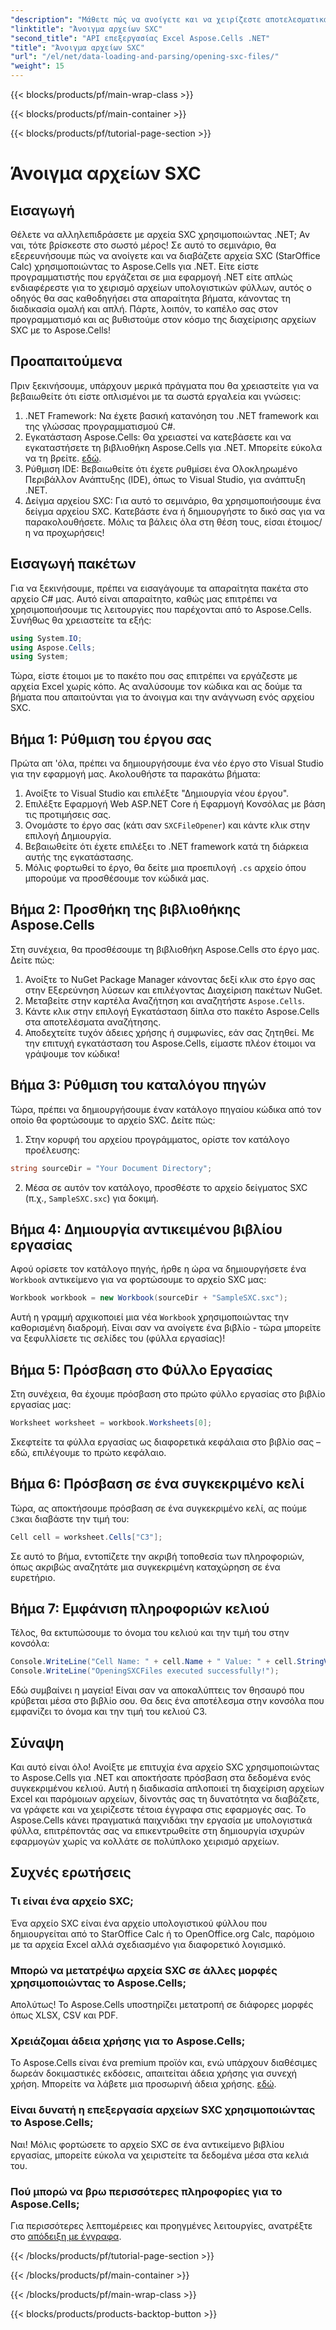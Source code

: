 ```yaml
---
"description": "Μάθετε πώς να ανοίγετε και να χειρίζεστε αποτελεσματικά αρχεία SXC σε .NET χρησιμοποιώντας το Aspose.Cells. Ένα βήμα προς βήμα σεμινάριο με παραδείγματα κώδικα."
"linktitle": "Άνοιγμα αρχείων SXC"
"second_title": "API επεξεργασίας Excel Aspose.Cells .NET"
"title": "Άνοιγμα αρχείων SXC"
"url": "/el/net/data-loading-and-parsing/opening-sxc-files/"
"weight": 15
---
```


{{< blocks/products/pf/main-wrap-class >}}

{{< blocks/products/pf/main-container >}}

{{< blocks/products/pf/tutorial-page-section >}}

# Άνοιγμα αρχείων SXC

## Εισαγωγή
Θέλετε να αλληλεπιδράσετε με αρχεία SXC χρησιμοποιώντας .NET; Αν ναι, τότε βρίσκεστε στο σωστό μέρος! Σε αυτό το σεμινάριο, θα εξερευνήσουμε πώς να ανοίγετε και να διαβάζετε αρχεία SXC (StarOffice Calc) χρησιμοποιώντας το Aspose.Cells για .NET. Είτε είστε προγραμματιστής που εργάζεται σε μια εφαρμογή .NET είτε απλώς ενδιαφέρεστε για το χειρισμό αρχείων υπολογιστικών φύλλων, αυτός ο οδηγός θα σας καθοδηγήσει στα απαραίτητα βήματα, κάνοντας τη διαδικασία ομαλή και απλή. 
Πάρτε, λοιπόν, το καπέλο σας στον προγραμματισμό και ας βυθιστούμε στον κόσμο της διαχείρισης αρχείων SXC με το Aspose.Cells!
## Προαπαιτούμενα
Πριν ξεκινήσουμε, υπάρχουν μερικά πράγματα που θα χρειαστείτε για να βεβαιωθείτε ότι είστε οπλισμένοι με τα σωστά εργαλεία και γνώσεις:
1. .NET Framework: Να έχετε βασική κατανόηση του .NET framework και της γλώσσας προγραμματισμού C#.
2. Εγκατάσταση Aspose.Cells: Θα χρειαστεί να κατεβάσετε και να εγκαταστήσετε τη βιβλιοθήκη Aspose.Cells για .NET. Μπορείτε εύκολα να τη βρείτε. [εδώ](https://releases.aspose.com/cells/net/).
3. Ρύθμιση IDE: Βεβαιωθείτε ότι έχετε ρυθμίσει ένα Ολοκληρωμένο Περιβάλλον Ανάπτυξης (IDE), όπως το Visual Studio, για ανάπτυξη .NET.
4. Δείγμα αρχείου SXC: Για αυτό το σεμινάριο, θα χρησιμοποιήσουμε ένα δείγμα αρχείου SXC. Κατεβάστε ένα ή δημιουργήστε το δικό σας για να παρακολουθήσετε.
Μόλις τα βάλεις όλα στη θέση τους, είσαι έτοιμος/η να προχωρήσεις!
## Εισαγωγή πακέτων
Για να ξεκινήσουμε, πρέπει να εισαγάγουμε τα απαραίτητα πακέτα στο αρχείο C# μας. Αυτό είναι απαραίτητο, καθώς μας επιτρέπει να χρησιμοποιήσουμε τις λειτουργίες που παρέχονται από το Aspose.Cells. Συνήθως θα χρειαστείτε τα εξής:
```csharp
using System.IO;
using Aspose.Cells;
using System;
```
Τώρα, είστε έτοιμοι με το πακέτο που σας επιτρέπει να εργάζεστε με αρχεία Excel χωρίς κόπο. Ας αναλύσουμε τον κώδικα και ας δούμε τα βήματα που απαιτούνται για το άνοιγμα και την ανάγνωση ενός αρχείου SXC.

## Βήμα 1: Ρύθμιση του έργου σας
Πρώτα απ 'όλα, πρέπει να δημιουργήσουμε ένα νέο έργο στο Visual Studio για την εφαρμογή μας. Ακολουθήστε τα παρακάτω βήματα:
1. Ανοίξτε το Visual Studio και επιλέξτε "Δημιουργία νέου έργου".
2. Επιλέξτε Εφαρμογή Web ASP.NET Core ή Εφαρμογή Κονσόλας με βάση τις προτιμήσεις σας.
3. Ονομάστε το έργο σας (κάτι σαν `SXCFileOpener`) και κάντε κλικ στην επιλογή Δημιουργία.
4. Βεβαιωθείτε ότι έχετε επιλέξει το .NET framework κατά τη διάρκεια αυτής της εγκατάστασης.
5. Μόλις φορτωθεί το έργο, θα δείτε μια προεπιλογή `.cs` αρχείο όπου μπορούμε να προσθέσουμε τον κώδικά μας.
## Βήμα 2: Προσθήκη της βιβλιοθήκης Aspose.Cells
Στη συνέχεια, θα προσθέσουμε τη βιβλιοθήκη Aspose.Cells στο έργο μας. Δείτε πώς:
1. Ανοίξτε το NuGet Package Manager κάνοντας δεξί κλικ στο έργο σας στην Εξερεύνηση λύσεων και επιλέγοντας Διαχείριση πακέτων NuGet.
2. Μεταβείτε στην καρτέλα Αναζήτηση και αναζητήστε `Aspose.Cells`.
3. Κάντε κλικ στην επιλογή Εγκατάσταση δίπλα στο πακέτο Aspose.Cells στα αποτελέσματα αναζήτησης.
4. Αποδεχτείτε τυχόν άδειες χρήσης ή συμφωνίες, εάν σας ζητηθεί.
Με την επιτυχή εγκατάσταση του Aspose.Cells, είμαστε πλέον έτοιμοι να γράψουμε τον κώδικα!
## Βήμα 3: Ρύθμιση του καταλόγου πηγών
Τώρα, πρέπει να δημιουργήσουμε έναν κατάλογο πηγαίου κώδικα από τον οποίο θα φορτώσουμε το αρχείο SXC. Δείτε πώς:
1. Στην κορυφή του αρχείου προγράμματος, ορίστε τον κατάλογο προέλευσης:
```csharp
string sourceDir = "Your Document Directory";
```
2. Μέσα σε αυτόν τον κατάλογο, προσθέστε το αρχείο δείγματος SXC (π.χ., `SampleSXC.sxc`) για δοκιμή.
## Βήμα 4: Δημιουργία αντικειμένου βιβλίου εργασίας
Αφού ορίσετε τον κατάλογο πηγής, ήρθε η ώρα να δημιουργήσετε ένα `Workbook` αντικείμενο για να φορτώσουμε το αρχείο SXC μας:
```csharp
Workbook workbook = new Workbook(sourceDir + "SampleSXC.sxc");
```
Αυτή η γραμμή αρχικοποιεί μια νέα `Workbook` χρησιμοποιώντας την καθορισμένη διαδρομή. Είναι σαν να ανοίγετε ένα βιβλίο - τώρα μπορείτε να ξεφυλλίσετε τις σελίδες του (φύλλα εργασίας)!
## Βήμα 5: Πρόσβαση στο Φύλλο Εργασίας
Στη συνέχεια, θα έχουμε πρόσβαση στο πρώτο φύλλο εργασίας στο βιβλίο εργασίας μας:
```csharp
Worksheet worksheet = workbook.Worksheets[0];
```
Σκεφτείτε τα φύλλα εργασίας ως διαφορετικά κεφάλαια στο βιβλίο σας – εδώ, επιλέγουμε το πρώτο κεφάλαιο.
## Βήμα 6: Πρόσβαση σε ένα συγκεκριμένο κελί
Τώρα, ας αποκτήσουμε πρόσβαση σε ένα συγκεκριμένο κελί, ας πούμε `C3`και διαβάστε την τιμή του:
```csharp
Cell cell = worksheet.Cells["C3"];
```
Σε αυτό το βήμα, εντοπίζετε την ακριβή τοποθεσία των πληροφοριών, όπως ακριβώς αναζητάτε μια συγκεκριμένη καταχώρηση σε ένα ευρετήριο. 
## Βήμα 7: Εμφάνιση πληροφοριών κελιού
Τέλος, θα εκτυπώσουμε το όνομα του κελιού και την τιμή του στην κονσόλα:
```csharp
Console.WriteLine("Cell Name: " + cell.Name + " Value: " + cell.StringValue);
Console.WriteLine("OpeningSXCFiles executed successfully!");
```
Εδώ συμβαίνει η μαγεία! Είναι σαν να αποκαλύπτεις τον θησαυρό που κρύβεται μέσα στο βιβλίο σου. Θα δεις ένα αποτέλεσμα στην κονσόλα που εμφανίζει το όνομα και την τιμή του κελιού C3.

## Σύναψη
Και αυτό είναι όλο! Ανοίξτε με επιτυχία ένα αρχείο SXC χρησιμοποιώντας το Aspose.Cells για .NET και αποκτήσατε πρόσβαση στα δεδομένα ενός συγκεκριμένου κελιού. Αυτή η διαδικασία απλοποιεί τη διαχείριση αρχείων Excel και παρόμοιων αρχείων, δίνοντάς σας τη δυνατότητα να διαβάζετε, να γράφετε και να χειρίζεστε τέτοια έγγραφα στις εφαρμογές σας. 
Το Aspose.Cells κάνει πραγματικά παιχνιδάκι την εργασία με υπολογιστικά φύλλα, επιτρέποντάς σας να επικεντρωθείτε στη δημιουργία ισχυρών εφαρμογών χωρίς να κολλάτε σε πολύπλοκο χειρισμό αρχείων.
## Συχνές ερωτήσεις
### Τι είναι ένα αρχείο SXC;
Ένα αρχείο SXC είναι ένα αρχείο υπολογιστικού φύλλου που δημιουργείται από το StarOffice Calc ή το OpenOffice.org Calc, παρόμοιο με τα αρχεία Excel αλλά σχεδιασμένο για διαφορετικό λογισμικό.
### Μπορώ να μετατρέψω αρχεία SXC σε άλλες μορφές χρησιμοποιώντας το Aspose.Cells;
Απολύτως! Το Aspose.Cells υποστηρίζει μετατροπή σε διάφορες μορφές όπως XLSX, CSV και PDF.
### Χρειάζομαι άδεια χρήσης για το Aspose.Cells;
Το Aspose.Cells είναι ένα premium προϊόν και, ενώ υπάρχουν διαθέσιμες δωρεάν δοκιμαστικές εκδόσεις, απαιτείται άδεια χρήσης για συνεχή χρήση. Μπορείτε να λάβετε μια προσωρινή άδεια χρήσης. [εδώ](https://purchase.aspose.com/temporary-license/).
### Είναι δυνατή η επεξεργασία αρχείων SXC χρησιμοποιώντας το Aspose.Cells;
Ναι! Μόλις φορτώσετε το αρχείο SXC σε ένα αντικείμενο βιβλίου εργασίας, μπορείτε εύκολα να χειριστείτε τα δεδομένα μέσα στα κελιά του.
### Πού μπορώ να βρω περισσότερες πληροφορίες για το Aspose.Cells;
Για περισσότερες λεπτομέρειες και προηγμένες λειτουργίες, ανατρέξτε στο [απόδειξη με έγγραφα](https://reference.aspose.com/cells/net/).

{{< /blocks/products/pf/tutorial-page-section >}}

{{< /blocks/products/pf/main-container >}}

{{< /blocks/products/pf/main-wrap-class >}}

{{< blocks/products/products-backtop-button >}}